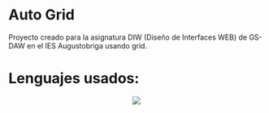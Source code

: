 ﻿# Auto Grid
Proyecto creado para la asignatura DIW (Diseño de Interfaces WEB) de GS-DAW en el IES Augustobriga usando grid.
# Lenguajes usados:
 <div align="center">
    <img src="https://skillicons.dev/icons?i=html,css" />
</div>
 
 
